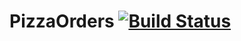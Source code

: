 # PizzaOrders [![Build Status](https://travis-ci.org/MarcinML/Parentheses.svg?branch=master)](https://travis-ci.org/MarcinML/Parentheses)
